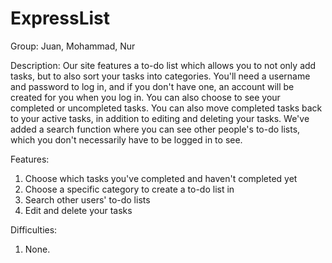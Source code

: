 # ExpressList

Group: Juan, Mohammad, Nur

Description: Our site features a to-do list which allows you to not only add tasks, but to also sort your tasks into categories. You'll need a username and password to log in, and if you don't have one, an account will be created for you when you log in. You can also choose to see your completed or uncompleted tasks. You can also move completed tasks back to your active tasks, in addition to editing and deleting your tasks. We've added a search function where you can see other people's to-do lists, which you don't necessarily have to be logged in to see.

Features: 
1) Choose which tasks you've completed and haven't completed yet
2) Choose a specific category to create a to-do list in
3) Search other users' to-do lists
4) Edit and delete your tasks

 

Difficulties: 
1) None.
